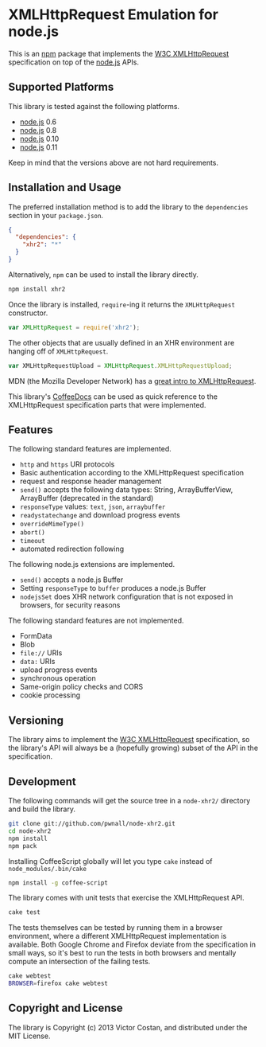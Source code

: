 # XMLHttpRequest Emulation for node.js

This is an [npm](https://npmjs.org/) package that implements the
[W3C XMLHttpRequest](http://www.w3.org/TR/XMLHttpRequest/) specification on top
of the [node.js](http://nodejs.org/) APIs.


## Supported Platforms

This library is tested against the following platforms.

* [node.js](http://nodejs.org/) 0.6
* [node.js](http://nodejs.org/) 0.8
* [node.js](http://nodejs.org/) 0.10
* [node.js](http://nodejs.org/) 0.11

Keep in mind that the versions above are not hard requirements.


## Installation and Usage

The preferred installation method is to add the library to the `dependencies`
section in your `package.json`.

```json
{
  "dependencies": {
    "xhr2": "*"
  }
}
```

Alternatively, `npm` can be used to install the library directly.

```bash
npm install xhr2
```

Once the library is installed, `require`-ing it returns the `XMLHttpRequest`
constructor.

```javascript
var XMLHttpRequest = require('xhr2');
```

The other objects that are usually defined in an XHR environment are hanging
off of `XMLHttpRequest`.

```javascript
var XMLHttpRequestUpload = XMLHttpRequest.XMLHttpRequestUpload;
```

MDN (the Mozilla Developer Network) has a
[great intro to XMLHttpRequest](https://developer.mozilla.org/en-US/docs/DOM/XMLHttpRequest/Using_XMLHttpRequest).

This library's [CoffeeDocs](http://coffeedoc.info/github/pwnall/node-xhr2/) can
be used as quick reference to the XMLHttpRequest specification parts that were
implemented.


## Features

The following standard features are implemented.

* `http` and `https` URI protocols
* Basic authentication according to the XMLHttpRequest specification
* request and response header management
* `send()` accepts the following data types: String, ArrayBufferView,
  ArrayBuffer (deprecated in the standard)
* `responseType` values: `text`, `json`, `arraybuffer`
* `readystatechange` and download progress events
* `overrideMimeType()`
* `abort()`
* `timeout`
* automated redirection following

The following node.js extensions are implemented.

* `send()` accepts a node.js Buffer
* Setting `responseType` to `buffer` produces a node.js Buffer
* `nodejsSet` does XHR network configuration that is not exposed in browsers,
  for security reasons

The following standard features are not implemented.

* FormData
* Blob
* `file://` URIs
* `data:` URIs
* upload progress events
* synchronous operation
* Same-origin policy checks and CORS
* cookie processing


## Versioning

The library aims to implement the
[W3C XMLHttpRequest](http://www.w3.org/TR/XMLHttpRequest/) specification, so
the library's API will always be a (hopefully growing) subset of the API in the
specification.


## Development

The following commands will get the source tree in a `node-xhr2/` directory and
build the library.

```bash
git clone git://github.com/pwnall/node-xhr2.git
cd node-xhr2
npm install
npm pack
```

Installing CoffeeScript globally will let you type `cake` instead of
`node_modules/.bin/cake`

```bash
npm install -g coffee-script
```

The library comes with unit tests that exercise the XMLHttpRequest API.

```bash
cake test
```

The tests themselves can be tested by running them in a browser environment,
where a different XMLHttpRequest implementation is available. Both Google
Chrome and Firefox deviate from the specification in small ways, so it's best
to run the tests in both browsers and mentally compute an intersection of the
failing tests.

```bash
cake webtest
BROWSER=firefox cake webtest
```


## Copyright and License

The library is Copyright (c) 2013 Victor Costan, and distributed under the MIT
License.
